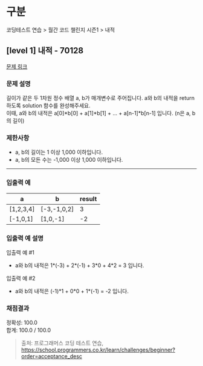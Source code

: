 # 구분

코딩테스트 연습 > 월간 코드 챌린지 시즌1 > 내적

## [level 1] 내적 - 70128

[문제 링크](https://school.programmers.co.kr/learn/courses/30/lessons/70128)

### 문제 설명

<p>
길이가 같은 두 1차원 정수 배열 a, b가 매개변수로 주어집니다. a와 b의 내적을 return 하도록 solution 함수를 완성해주세요.<br />
이때, a와 b의 내적은 a[0]*b[0] + a[1]*b[1] + ... + a[n-1]*b[n-1] 입니다. (n은 a, b의 길이)
</p>

### 제한사항

<ul>
  <li>a, b의 길이는 1 이상 1,000 이하입니다.</li>
  <li>a, b의 모든 수는 -1,000 이상 1,000 이하입니다.</li>
</ul>

<hr>

### 입출력 예

<table class="table">
  <thead>
    <tr>
      <th>a</th>
      <th>b</th>
      <th>result</th>
    </tr>
  </thead>
  <tbody>
    <tr>
      <td>[1,2,3,4]</td>
      <td>[-3,-1,0,2]</td>
      <td>3</td>
    </tr>
    <tr>
      <td>[-1,0,1]</td>
      <td>[1,0,-1]</td>
      <td>-2</td>
    </tr>
  </tbody>
</table>

### 입출력 예 설명

입출력 예 #1

<ul>
  <li>a와 b의 내적은 1*(-3) + 2*(-1) + 3*0 + 4*2 = 3 입니다.</li>
</ul>

입출력 예 #2

<ul>
  <li>a와 b의 내적은 (-1)*1 + 0*0 + 1*(-1) = -2 입니다.</li>
</ul>

### 채점결과

정확성: 100.0<br/>
합계: 100.0 / 100.0

> 출처: 프로그래머스 코딩 테스트 연습, https://school.programmers.co.kr/learn/challenges/beginner?order=acceptance_desc
